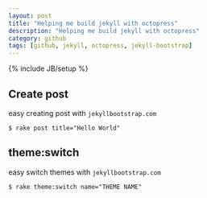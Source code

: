 ```yaml
---
layout: post
title: "Helping me build jekyll with octopress"
description: "Helping me build jekyll with octopress"
category: github
tags: [github, jekyll, octopress, jekyll-bootstrap]
---
```

{% include JB/setup %}

## Create post

easy creating post with `jekyllbootstrap.com`

~~~
$ rake post title="Hello World"
~~~

## theme:switch

easy switch themes with `jekyllbootstrap.com`

~~~
$ rake theme:switch name="THEME NAME"
~~~

